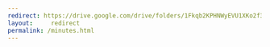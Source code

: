 ```yaml
---
redirect: https://drive.google.com/drive/folders/1Fkqb2KPHNWyEVU1XKo2f3HBsi93iMha0?usp=sharing
layout:     redirect
permalink: /minutes.html
---
```

